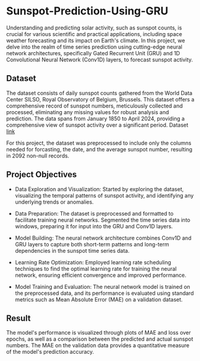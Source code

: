 # Sunspot-Prediction-Using-GRU
Understanding and predicting solar activity, such as sunspot counts, is crucial for various scientific and practical applications, including space weather forecasting and its impact on Earth's climate. In this project, we delve into the realm of time series prediction using cutting-edge neural network architectures, specifically Gated Recurrent Unit (GRU) and 1D Convolutional Neural Network (Conv1D) layers, to forecast sunspot activity.

## Dataset
The dataset consists of daily sunspot counts gathered from the World Data Center SILSO, Royal Observatory of Belgium, Brussels. This dataset offers a comprehensive record of sunspot numbers, meticulously collected and processed, eliminating any missing values for robust analysis and prediction. The data spans from January 1850 to April 2024, providing a comprehensive view of sunspot activity over a significant period. Dataset [link](https://www.kaggle.com/datasets/patrickfleith/daily-sunspots-dataset)

For this project, the dataset was preprocessed to include only the columns needed for forcasting, the date, and the average sunspot number, resulting in 2092 non-null records.

## Project Objectives
- Data Exploration and Visualization: Started by exploring the dataset, visualizing the temporal patterns of sunspot activity, and identifying any underlying trends or anomalies.

- Data Preparation: The dataset is preprocessed and formatted to facilitate training neural networks. Segmented the time series data into windows, preparing it for input into the GRU and Conv1D layers.

- Model Building: The neural network architecture combines Conv1D and GRU layers to capture both short-term patterns and long-term dependencies in the sunspot time series data.

- Learning Rate Optimization: Employed learning rate scheduling techniques to find the optimal learning rate for training the neural network, ensuring efficient convergence and improved performance.

- Model Training and Evaluation: The neural network model is trained on the preprocessed data, and its performance is evaluated using standard metrics such as Mean Absolute Error (MAE) on a validation dataset.

## Result
The model's performance is visualized through plots of MAE and loss over epochs, as well as a comparison between the predicted and actual sunspot numbers. The MAE on the validation data provides a quantitative measure of the model's prediction accuracy.


